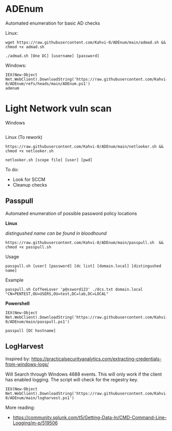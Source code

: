 # ADEnum
Automated enumeration for basic AD checks

Linux:
```
wget https://raw.githubusercontent.com/Kahvi-0/ADEnum/main/admad.sh && chmod +x admad.sh
```

```
./admad.sh [One DC] [username] [password]
```

Windows:
```
IEX(New-Object Net.WebClient).DownloadString('https://raw.githubusercontent.com/Kahvi-0/ADEnum/refs/heads/main/ADEnum.ps1')
adenum
```


# Light Network vuln scan
Windows
```
```


Linux (To rework)
```
https://raw.githubusercontent.com/Kahvi-0/ADEnum/main/netlooker.sh && chmod +x netlooker.sh
```
```
netlooker.sh [scope file] [user] [pwd]
```


To do:
- Look for SCCM
- Cleanup checks

## Passpull
Automated enumeration of possible password policy locations 

**Linux**

_distingushed name can be found in bloodhound_

```
https://raw.githubusercontent.com/Kahvi-0/ADEnum/main/passpull.sh  && chmod +x passpull.sh
```

Usage
```
passpull.sh [user] [password] [dc list] [domain.local] [distingushed name]
```
Example
```
passpull.sh CoffeeLover 'p@ssword123' ./dcs.txt domain.local "CN=PENTEST,OU=USERS,OU=test,DC=lab,DC=LOCAL"
```

**Powershell**

```
IEX(New-Object Net.WebClient).DownloadString('https://raw.githubusercontent.com/Kahvi-0/ADEnum/main/passpull.ps1')
```

```
passpull [DC hostname]
```


## LogHarvest
Inspired by: https://practicalsecurityanalytics.com/extracting-credentials-from-windows-logs/

Will Search through Windows 4688 events. This will only work if the client has enabled logging. The script will check for the regestry key. 
```
IEX(New-Object Net.WebClient).DownloadString('https://raw.githubusercontent.com/Kahvi-0/ADEnum/main/logharvest.ps1')
```
More reading:
- https://community.splunk.com/t5/Getting-Data-In/CMD-Command-Line-Logging/m-p/519506
